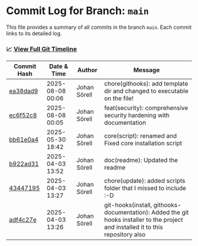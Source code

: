 # Commit Log for Branch: `main`

This file provides a summary of all commits in the branch `main`.
Each commit links to its detailed log.

### 📈 [View Full Git Timeline](./git_timeline_report.md)

| Commit Hash | Date & Time       | Author       | Message           |
|-------------|------------------|--------------|-------------------|
| [ea38dad9](./ea38dad9.md) | 2025-08-08 00:06 | Johan Sörell | chore(githooks): add template dir and changed to executable on the file! |
| [ec6f52c8](./ec6f52c8.md) | 2025-08-08 00:05 | Johan Sörell | feat(security): comprehensive security hardening with documentation |
| [bb61e0a4](./bb61e0a4.md) | 2025-05-30 18:42 | Johan Sörell | core(script): renamed and Fixed core installation script |
| [b922ad31](./b922ad31.md) | 2025-04-03 13:52 | Johan Sörell | doc(readme): Updated the readme |
| [43447195](./43447195.md) | 2025-04-03 13:27 | Johan Sörell | chore(update): added scripts folder that I missed to include :-D |
| [adf4c27e](./adf4c27e.md) | 2025-04-03 13:26 | Johan Sörell | git-hooks(install, githooks-documentation): Added the git hooks installer to the project and installed it to this repository also |
